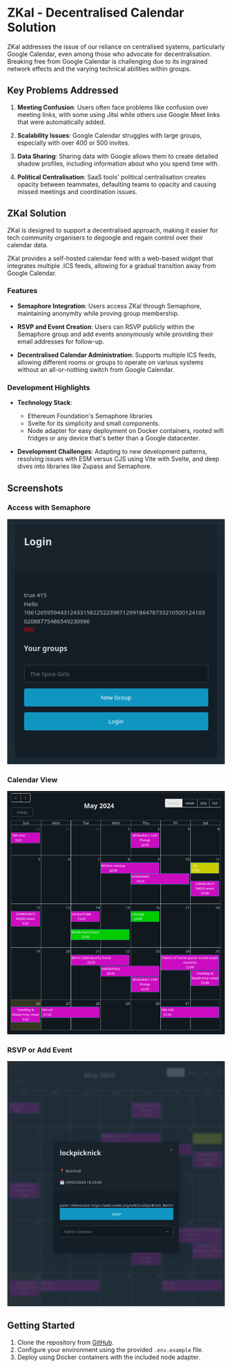 
# ZKal - Decentralised Calendar Solution

ZKal addresses the issue of our reliance on centralised systems, particularly Google Calendar, even among those who advocate for decentralisation. Breaking free from Google Calendar is challenging due to its ingrained network effects and the varying technical abilities within groups.

## Key Problems Addressed

1. **Meeting Confusion**: Users often face problems like confusion over meeting links, with some using Jitsi while others use Google Meet links that were automatically added.
   
2. **Scalability Issues**: Google Calendar struggles with large groups, especially with over 400 or 500 invites.
   
3. **Data Sharing**: Sharing data with Google allows them to create detailed shadow profiles, including information about who you spend time with.
   
4. **Political Centralisation**: SaaS tools' political centralisation creates opacity between teammates, defaulting teams to opacity and causing missed meetings and coordination issues.

## ZKal Solution
ZKal is designed to support a decentralised approach, making it easier for tech community organisers to degoogle and regain control over their calendar data.

ZKal provides a self-hosted calendar feed with a web-based widget that integrates multiple .ICS feeds, allowing for a gradual transition away from Google Calendar.

### Features

- **Semaphore Integration**: Users access ZKal through Semaphore, maintaining anonymity while proving group membership.
  
- **RSVP and Event Creation**: Users can RSVP publicly within the Semaphore group and add events anonymously while providing their email addresses for follow-up.
  
- **Decentralised Calendar Administration**: Supports multiple ICS feeds, allowing different rooms or groups to operate on various systems without an all-or-nothing switch from Google Calendar.

### Development Highlights

- **Technology Stack**:
  - Ethereum Foundation's Semaphore libraries
  - Svelte for its simplicity and small components.
  - Node adapter for easy deployment on Docker containers, rooted wifi fridges or any device that's better than a Google datacenter.

  
- **Development Challenges**: Adapting to new development patterns, resolving issues with ESM versus CJS using Vite with Svelte, and deep dives into libraries like Zupass and Semaphore.

## Screenshots

### Access with Semaphore
![Access with Semaphore](screenshots/access-with-semaphore.png)

### Calendar View
![Calendar View](screenshots/calendar-screenshot.png)

### RSVP or Add Event
![RSVP or Add Event](screenshots/rsvp-or-add-screenshot.png)

## Getting Started

1. Clone the repository from [GitHub](https://github.com/voboda/zKal).
2. Configure your environment using the provided `.env.example` file.
3. Deploy using Docker containers with the included node adapter.

